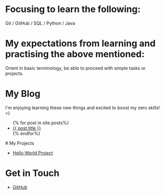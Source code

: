 #  Focusing to learn the following:
Git /
GitHub /
SQL / 
Python /
Java 
# My expectations from learning and practising the above mentioned:
Orient in basic terminology, be able to proceed with simple tasks or projects.
# My Blog
I'm enjoying learning these new things and excited to boost my zero skills! =) 
<ul> 
       {% for post in site.posts%} 
       <li> 
       <a href="{{ post.url }}">{{ post.title }}</a> 
       </li> 
       {% endfor%} 
</ul> 
# My Projects
<ul> 
       <li> <a href="https://github.com/snowsmoonjupiter/Hello_World">Hello World Project</a>
       </li>
</ul>

# Get in Touch
<ul>
<li> <a href="https://github.com/{{ site.github_snowsmoonjupiter
       }}">GitHub</a></li>
</ul>
